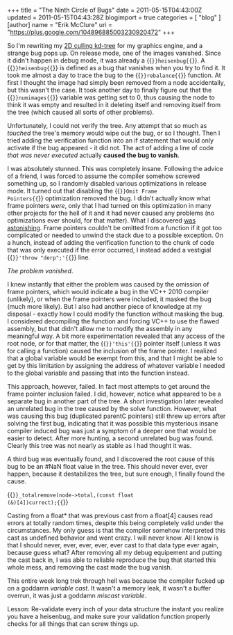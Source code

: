 +++
title = "The Ninth Circle of Bugs"
date = 2011-05-15T04:43:00Z
updated = 2011-05-15T04:43:28Z
blogimport = true 
categories = [ "blog" ]
[author]
	name = "Erik McClure"
	uri = "https://plus.google.com/104896885003230920472"
+++

So I'm rewriting my [2D culling kd-tree](www.blackspherestudios.com/storage/McClure_Erik_Regional_KD_Trees.pdf) for my graphics engine, and a strange bug pops up. On release mode, one of the images vanished. Since it didn't happen in debug mode, it was already a {{<code>}}heisenbug{{</code>}}. A {{<code>}}heisenbug{{</code>}} is defined as a bug that vanishes when you try to find it. It took me almost a day to trace the bug to the {{<code>}}rebalance{{</code>}} function. At first I thought the image had simply been removed from a node accidentally, but this wasn't the case. It took another day to finally figure out that the {{<code>}}numimages{{</code>}} variable was getting set to 0, thus causing the node to think it was empty and resulted in it deleting itself and removing itself from the tree (which caused all sorts of other problems).

Unfortunately, I could not verify the tree. Any attempt that so much as *touched* the tree's memory would wipe out the bug, or so I thought. Then I tried adding the verification function into an if statement that would only activate if the bug appeared - it did not. The act of adding a line of code *that was never executed* actually **caused the bug to vanish**.

I was absolutely stunned. This was completely insane. Following the advice of a friend, I was forced to assume the compiler somehow screwed something up, so I randomly disabled various optimizations in release mode. It turned out that disabling the {{<code>}}Omit Frame Pointers{{</code>}} optimization removed the bug. I didn't actually know what frame pointers *were*, only that I had turned on this optimization in many other projects for the hell of it and it had never caused any problems (no optimizations ever should, for that matter). What I discovered [was astonishing](http://www.nynaeve.net/?p=91). Frame pointers couldn't be omitted from a function if it got too complicated or needed to unwind the stack due to a possible exception. On a hunch, instead of adding the verification function to the chunk of code that was only executed if the error occurred, I instead added a vestigial {{<code>}}'throw "derp";'{{</code>}} line.

*The problem vanished*.

I knew instantly that either the problem was caused by the omission of frame pointers, which would indicate a bug in the VC++ 2010 compiler (unlikely), or when the frame pointers were included, it masked the bug (much more likely). But I also had another piece of knowledge at my disposal - exactly how I could modify the function without masking the bug. I considered decompiling the function and forcing VC++ to use the flawed assembly, but that didn't allow me to modify the assembly in any meaningful way. A bit more experimentation revealed that any access of the root node, or for that matter, the {{<code>}}'this'{{</code>}} pointer itself (unless it was for calling a function) caused the inclusion of the frame pointer. I realized that a global variable would be exempt from this, and that I might be able to get by this limitation by assigning the address of whatever variable I needed to the global variable and passing that into the function instead.

This approach, however, failed. In fact most attempts to get around the frame pointer inclusion failed. I did, however, notice what appeared to be a separate bug in another part of the tree. A short investigation later revealed an unrelated bug in the tree caused by the solve function. However, what was causing this bug (duplicated parentC pointers) still threw up errors after solving the first bug, indicating that it was possible this mysterious insane compiler induced bug was just a symptom of a deeper one that would be easier to detect. After more hunting, a second unrelated bug was found. Clearly this tree was not nearly as stable as I had thought it was.

A third bug was eventually found, and I discovered the root cause of this bug to be an #NaN float value in the tree. This should never ever, ever happen, because it destabilizes the tree, but sure enough, I finally found the cause.

{{<code>}}_totalremove(node->total,(const float (&)[4])currect);{{</code>}}

Casting from a float* that was previous cast from a float[4] causes read errors at totally random times, despite this being completely valid under the circumstances. My only guess is that the compiler somehow interpreted this cast as undefined behavior and went crazy. I will never know. All I know is that I should never, ever, ever, ever, ever cast to that data type ever again, because guess what? After removing all my debug equipement and putting the cast back in, I was able to reliable reproduce the bug that started this whole mess, and removing the cast made the bug vanish.

This entire week long trek through hell was because the compiler fucked up on a goddamn *variable cast*. It wasn't a memory leak, it wasn't a buffer overrun, it was just a goddamn *miscast variable*.

Lesson: Re-validate every inch of your data structure the instant you realize you have a heisenbug, and make sure your validation function properly checks for all things that can screw things up.

